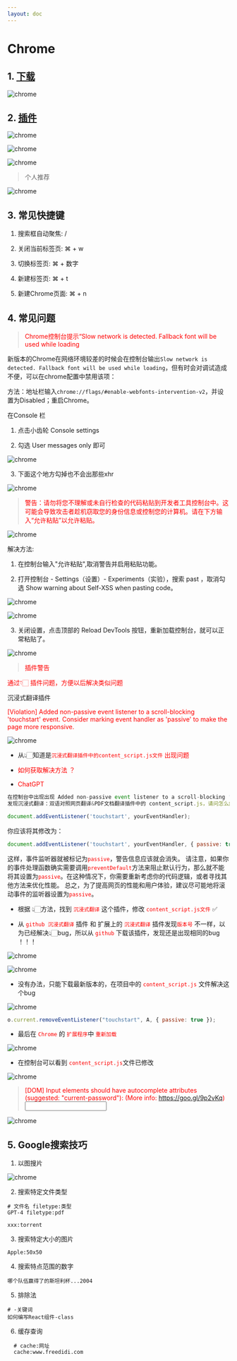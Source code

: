```yaml
---
layout: doc
---
```


# Chrome

## 1. [下载](https://www.google.cn/intl/zh-CN/chrome/)

  ![chrome](/chrome_01.png)

## 2. [插件](https://www.crxsoso.com/?utm=itab)

  ![chrome](/chrome_02.png)

  ![chrome](/chrome_03.png)

  ![chrome](/chrome_04.png)

  > 个人推荐

  ![chrome](/chrome_05.png)

## 3. 常见快捷键

  1. 搜索框自动聚焦: /

  2. 关闭当前标签页: ⌘ + w

  3. 切换标签页:  ⌘ + 数字

  4. 新建标签页: ⌘ + t

  5. 新建Chrome页面: ⌘ + n

## 4. 常见问题

  > <font color="red">Chrome控制台提示“Slow network is detected. Fallback font will be used while loading</font>

  新版本的Chrome在网络环境较差的时候会在控制台输出`Slow network is detected. Fallback font will be used while loading`，但有时会对调试造成不便，可以在chrome配置中禁用该项：

  方法：地址栏输入`chrome://flags/#enable-webfonts-intervention-v2`，并设置为Disabled；重启Chrome。

  在Console 栏

  1. 点击小齿轮 Console settings

  2. 勾选 User messages only 即可

  ![chrome](/chrome_06.png)

  3. 下面这个地方勾掉也不会出那些xhr

  ![chrome](/chrome_07.png)

  > <font color="red">警告：请勿将您不理解或未自行检查的代码粘贴到开发者工具控制台中。这可能会导致攻击者趁机窃取您的身份信息或控制您的计算机。请在下方输入“允许粘贴”以允许粘贴。</font>

  ![chrome](/chrome_09.png)

  解决方法:

  1. 在控制台输入"允许粘贴",取消警告并启用粘贴功能。

  2. 打开控制台 - Settings（设置）- Experiments（实验），搜索 past ，取消勾选 Show warning
  about Self-XSS when pasting code。

  ![chrome](/chrome_10.png)

  ![chrome](/chrome_11.png)

  3. 关闭设置，点击顶部的 Reload DevTools 按钮，重新加载控制台，就可以正常粘贴了。

  ![chrome](/chrome_12.png)

  > <font color="red">插件警告</font>

  <font color="red">通过👇🏻 插件问题，方便以后解决类似问题</font>

  沉浸式翻译插件

  <font color="red">[Violation] Added non-passive event listener to a scroll-blocking 'touchstart' event. Consider marking event handler as 'passive' to make the page more responsive.</font>

  ![chrome](/chrome_13.png)

  - 从👆🏻知道是<font color="red">`沉浸式翻译插件中的content_script.js文件` 出现问题</font>

  - <font color="red">如何获取解决方法 ？</font>

  - <font color="red">ChatGPT</font>

  ```js
  在控制台中出现出现 Added non-passive event listener to a scroll-blocking 'touchstart' event. Consider marking event handler as 'passive' to make the page more responsive.
  发现沉浸式翻译：双语对照网页翻译&PDF文档翻译插件中的 content_script.js，请问怎么解决这个警告?
  ```

  ```js
  document.addEventListener('touchstart', yourEventHandler);
  ```

  你应该将其修改为：

  ```js
  document.addEventListener('touchstart', yourEventHandler, { passive: true });
  ```

  这样，事件监听器就被标记为<font color="red">`passive`</font>，警告信息应该就会消失。 请注意，如果你的事件处理函数确实需要调用<font color="red">`preventDefault`</font>方法来阻止默认行为，那么就不能将其设置为<font color="red">`passive`</font>。在这种情况下，你需要重新考虑你的代码逻辑，或者寻找其他方法来优化性能。 总之，为了提高网页的性能和用户体验，建议尽可能地将滚动事件的监听器设置为<font color="red">`passive`</font>。

  - 根据 👆🏻方法，找到 <font color="red">`沉浸式翻译`</font> 这个插件，修改 <font color="red">`content_script.js文件`</font> ✅

  - 从 <font color="red">`github 沉浸式翻译`</font> 插件 和 扩展上的 <font color="red">`沉浸式翻译` </font> 插件发现<font color="red">`版本号`</font> 不一样，以为已经解决👆🏻bug，所以从 <font color="red"> `github`</font> 下载该插件，发现还是出现相同的bug ！！！

  ![chrome](/chrome_14.png)

  ![chrome](/chrome_15.png)

  - 没有办法，只能下载最新版本的，在项目中的 <font color="red">`content_script.js` </font>文件解决这个bug

  ![chrome](/chrome_16.png)

  ```js
  o.current.removeEventListener("touchstart", A, { passive: true });
  ```

  - 最后在 <font color="red">`Chrome`</font> 的 <font color="red">`扩展程序`</font>中 <font color="red">`重新加载`</font>

  ![chrome](/chrome_17.png)

  - 在控制台可以看到 <font color="red">`content_script.js`</font>文件已修改

  ![chrome](/chrome_18.png)

  > <font color="red">[DOM] Input elements should have autocomplete attributes (suggested: "current-password"): (More info: https://goo.gl/9p2vKq) <input type="'password" name="password"></font>

  ![chrome](/chrome_19.png)

## 5. Google搜索技巧

  1. 以图搜片

  ![chrome](/chrome_08.png)

  2. 搜索特定文件类型

  ```shell
  # 文件名 filetype:类型
  GPT-4 filetype:pdf

  xxx:torrent
  ```

  3. 搜索特定大小的图片

  ```shell
  Apple:50x50
  ```

  4. 搜索特点范围的数字

  ```shell
  哪个队伍赢得了的斯坦利杯...2004
  ```

  5. 排除法

  ```shell
  # -关键词
  如何编写React组件-class
  ```

  6. 缓存查询

  ```shell
    # cache:网址
    cache:www.freedidi.com
  ```

